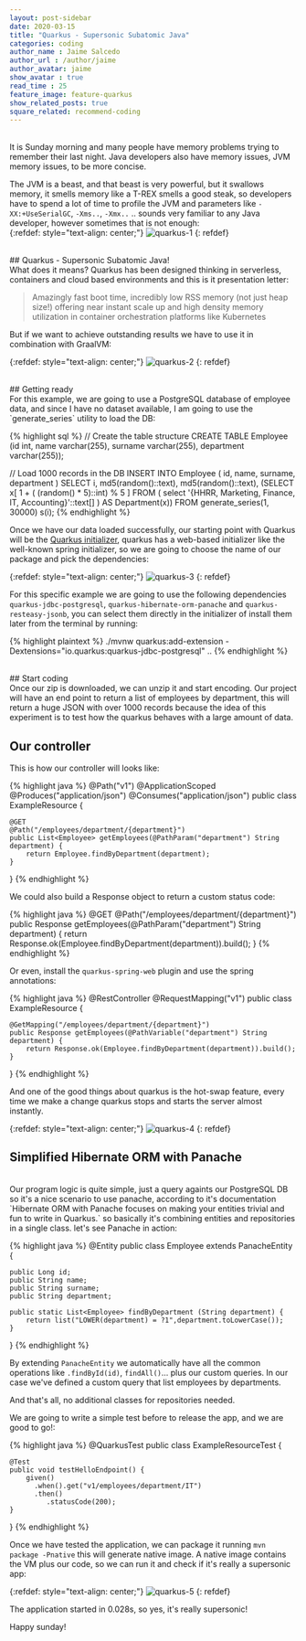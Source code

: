 ```yaml
---
layout: post-sidebar
date: 2020-03-15
title: "Quarkus - Supersonic Subatomic Java"
categories: coding
author_name : Jaime Salcedo
author_url : /author/jaime
author_avatar: jaime
show_avatar : true
read_time : 25
feature_image: feature-quarkus
show_related_posts: true
square_related: recommend-coding
---
```


<br>
It is Sunday morning and many people have memory problems trying to remember their last night. Java developers also have memory issues, JVM memory issues, to be more concise.

The JVM is a beast, and that beast is very powerful, but it swallows memory, it smells memory like a T-REX smells a good steak, so developers have to spend a lot of time to profile the JVM and parameters like `-XX:+UseSerialGC`, `-Xms..`, `-Xmx..` .. sounds very familiar to any Java developer, however sometimes that is not enough:
<br>
{:refdef: style="text-align: center;"}
![quarkus-1]({{site.url}}/{{site.baseurl}}img/post-assets/quarkus-1.jpg)
{: refdef}

<br>
## Quarkus - Supersonic Subatomic Java!
<br>
What does it means? Quarkus has been designed thinking in serverless, containers and cloud based environments and this is it presentation letter:

> Amazingly fast boot time, incredibly low RSS memory (not just heap size!) offering near instant scale up and high density memory utilization in container orchestration platforms like Kubernetes

But if we want to achieve outstanding results we have to use it in combination with GraalVM:


{:refdef: style="text-align: center;"}
![quarkus-2]({{site.url}}/{{site.baseurl}}img/post-assets/quarkus-2.jpg)
{: refdef}

<br>
## Getting ready
<br>
For this example, we are going to use a PostgreSQL database of employee data, and since I have no dataset available, I am going to use the `generate_series` utility to load the DB:

{% highlight sql %}
// Create the table structure
CREATE TABLE Employee (id int, name varchar(255), surname varchar(255), department varchar(255));

// Load 1000 records in the DB
INSERT INTO Employee (
    id, name, surname, department
)
SELECT
    i,
    md5(random()::text),
    md5(random()::text),
    (SELECT x[ 1 + ( (random() * 5)::int) % 5 ]
        FROM (
            select '{HHRR, Marketing, Finance, IT, Accounting}'::text[]
    ) AS Department(x))
FROM generate_series(1, 30000) s(i);
{% endhighlight %} 

Once we have our data loaded successfully, our starting point with Quarkus will be the [Quarkus initializer](https://code.quarkus.io/), quarkus has a web-based initializer like the well-known spring initializer, so we are going to choose the name of our package and pick the dependencies:

{:refdef: style="text-align: center;"}
![quarkus-3]({{site.url}}/{{site.baseurl}}img/post-assets/quarkus-3.jpg)
{: refdef}


For this specific example we are going to use the following dependencies `quarkus-jdbc-postgresql`, `quarkus-hibernate-orm-panache` and `quarkus-resteasy-jsonb`, you can select them directly in the initializer of install them later from the terminal by running:

{% highlight plaintext %}
./mvnw quarkus:add-extension -Dextensions="io.quarkus:quarkus-jdbc-postgresql"
..
{% endhighlight %} 

<br>
## Start coding
<br>
Once our zip is downloaded, we can unzip it and start encoding. Our project will have an end point to return a list of employees by department, this will return a huge JSON with over 1000 records because the idea of this experiment is to test how the quarkus behaves with a large amount of data.

## Our controller

This is how our controller will looks like:

{% highlight java %}
@Path("v1")
@ApplicationScoped
@Produces("application/json")
@Consumes("application/json")
public class ExampleResource {

    @GET
    @Path("/employees/department/{department}")
    public List<Employee> getEmployees(@PathParam("department") String department) {
        return Employee.findByDepartment(department);
    }
}
{% endhighlight %} 


We could also build a Response object to return a custom status code:


{% highlight java %}
@GET
@Path("/employees/department/{department}")
public Response getEmployees(@PathParam("department") String department) {
    return Response.ok(Employee.findByDepartment(department)).build();
}
{% endhighlight %} 

Or even, install the `quarkus-spring-web` plugin and use the spring annotations:

{% highlight java %}
@RestController
@RequestMapping("v1")
public class ExampleResource {

    @GetMapping("/employees/department/{department}")
    public Response getEmployees(@PathVariable("department") String department) {
        return Response.ok(Employee.findByDepartment(department)).build();
    }
}
{% endhighlight %}

And one of the good things about quarkus is the hot-swap feature, every time we make a change quarkus stops and starts the server almost instantly.

{:refdef: style="text-align: center;"}
![quarkus-4]({{site.url}}/{{site.baseurl}}img/post-assets/quarkus-4.jpg)
{: refdef}
<br>
##  Simplified Hibernate ORM with Panache
<br>
Our program logic is quite simple, just a query againts our PostgreSQL DB so it's a nice scenario to use panache, according to it's documentation `Hibernate ORM with Panache focuses on making your entities trivial and fun to write in Quarkus.` so basically it's combining entities and repositories in a single class. let's see Panache in action:

{% highlight java %}
@Entity
public class Employee extends PanacheEntity {

    public Long id;
    public String name;
    public String surname;
    public String department;

    public static List<Employee> findByDepartment (String department) {
        return list("LOWER(department) = ?1",department.toLowerCase());
    }
}
{% endhighlight %}

By extending `PanacheEntity` we automatically have all the common operations like `.findById(id)`, `findAll()`... plus our custom queries. In our case we've defined a custom query that list employees by departments.

And that's all, no additional classes for repositories needed.

We are going to write a simple test before to release the app, and we are good to go!:

{% highlight java %}
@QuarkusTest
public class ExampleResourceTest {

    @Test
    public void testHelloEndpoint() {
        given()
          .when().get("v1/employees/department/IT")
          .then()
             .statusCode(200);
    }
}
{% endhighlight %}


Once we have tested the application, we can package it running `mvn package -Pnative` this will generate native image.
A native image contains the VM plus our code, so we can run it and check if it's really a supersonic app:

{:refdef: style="text-align: center;"}
![quarkus-5]({{site.url}}/{{site.baseurl}}img/post-assets/quarkus-5.jpg)
{: refdef}


The application started in 0.028s, so yes, it's really supersonic!

Happy sunday!

